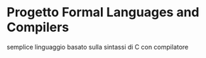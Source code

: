 # Progetto Formal Languages and Compilers

semplice linguaggio basato sulla sintassi di C con compilatore
